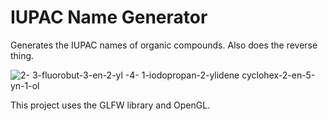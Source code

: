 # IUPAC Name Generator
Generates the IUPAC names of organic compounds. Also does the reverse thing.

![2- 3-fluorobut-3-en-2-yl -4- 1-iodopropan-2-ylidene cyclohex-2-en-5-yn-1-ol](https://cloud.githubusercontent.com/assets/12662877/14407978/d5c450b4-fee8-11e5-8020-9bffdac73fa1.png "IUPAC Name Generator")



This project uses the GLFW library and OpenGL.
